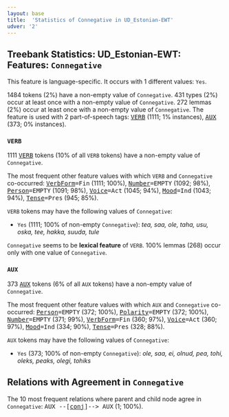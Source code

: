 ```yaml
---
layout: base
title:  'Statistics of Connegative in UD_Estonian-EWT'
udver: '2'
---
```


## Treebank Statistics: UD_Estonian-EWT: Features: `Connegative`

This feature is language-specific.
It occurs with 1 different values: `Yes`.

1484 tokens (2%) have a non-empty value of `Connegative`.
431 types (2%) occur at least once with a non-empty value of `Connegative`.
272 lemmas (2%) occur at least once with a non-empty value of `Connegative`.
The feature is used with 2 part-of-speech tags: <tt><a href="et_ewt-pos-VERB.html">VERB</a></tt> (1111; 1% instances), <tt><a href="et_ewt-pos-AUX.html">AUX</a></tt> (373; 0% instances).

### `VERB`

1111 <tt><a href="et_ewt-pos-VERB.html">VERB</a></tt> tokens (10% of all `VERB` tokens) have a non-empty value of `Connegative`.

The most frequent other feature values with which `VERB` and `Connegative` co-occurred: <tt><a href="et_ewt-feat-VerbForm.html">VerbForm</a></tt><tt>=Fin</tt> (1111; 100%), <tt><a href="et_ewt-feat-Number.html">Number</a></tt><tt>=EMPTY</tt> (1092; 98%), <tt><a href="et_ewt-feat-Person.html">Person</a></tt><tt>=EMPTY</tt> (1091; 98%), <tt><a href="et_ewt-feat-Voice.html">Voice</a></tt><tt>=Act</tt> (1045; 94%), <tt><a href="et_ewt-feat-Mood.html">Mood</a></tt><tt>=Ind</tt> (1043; 94%), <tt><a href="et_ewt-feat-Tense.html">Tense</a></tt><tt>=Pres</tt> (945; 85%).

`VERB` tokens may have the following values of `Connegative`:

* `Yes` (1111; 100% of non-empty `Connegative`): <em>tea, saa, ole, taha, usu, oska, tee, hakka, suuda, tule</em>

`Connegative` seems to be **lexical feature** of `VERB`. 100% lemmas (268) occur only with one value of `Connegative`.

### `AUX`

373 <tt><a href="et_ewt-pos-AUX.html">AUX</a></tt> tokens (6% of all `AUX` tokens) have a non-empty value of `Connegative`.

The most frequent other feature values with which `AUX` and `Connegative` co-occurred: <tt><a href="et_ewt-feat-Person.html">Person</a></tt><tt>=EMPTY</tt> (372; 100%), <tt><a href="et_ewt-feat-Polarity.html">Polarity</a></tt><tt>=EMPTY</tt> (372; 100%), <tt><a href="et_ewt-feat-Number.html">Number</a></tt><tt>=EMPTY</tt> (371; 99%), <tt><a href="et_ewt-feat-VerbForm.html">VerbForm</a></tt><tt>=Fin</tt> (360; 97%), <tt><a href="et_ewt-feat-Voice.html">Voice</a></tt><tt>=Act</tt> (360; 97%), <tt><a href="et_ewt-feat-Mood.html">Mood</a></tt><tt>=Ind</tt> (334; 90%), <tt><a href="et_ewt-feat-Tense.html">Tense</a></tt><tt>=Pres</tt> (328; 88%).

`AUX` tokens may have the following values of `Connegative`:

* `Yes` (373; 100% of non-empty `Connegative`): <em>ole, saa, ei, olnud, pea, tohi, oleks, peaks, olegi, tohiks</em>

## Relations with Agreement in `Connegative`

The 10 most frequent relations where parent and child node agree in `Connegative`:
<tt>AUX --[<tt><a href="et_ewt-dep-conj.html">conj</a></tt>]--> AUX</tt> (1; 100%).

